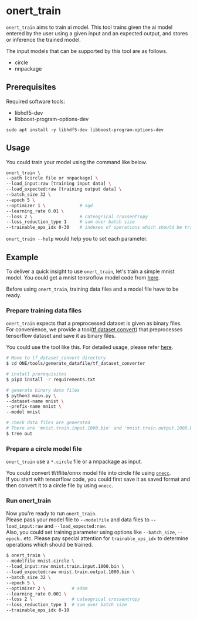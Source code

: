 # onert_train

`onert_train` aims to train ai model. This tool trains given the ai model entered by the user using a given input and an  expected output, and stores or inference the trained model.

The input models that can be supported by this tool are as follows.
- circle
- nnpackage

## Prerequisites

Required software tools:
  - libhdf5-dev
  - libboost-program-options-dev

```
sudo apt install -y libhdf5-dev libboost-program-options-dev
```

## Usage

You could train your model using the command like below.  

```bash
onert_train \
--path [circle file or nnpackage] \
--load_input:raw [training input data] \
--load_expected:raw [training output data] \
--batch_size 32 \ 
--epoch 5 \
--optimizer 1 \             # sgd
--learning_rate 0.01 \   
--loss 2 \                  # cateogrical crossentropy
--loss_reduction_type 1     # sum over batch size
--trainable_ops_idx 0-30    # indexes of operations which should be trained
```

`onert_train --help` would help you to set each parameter.

## Example

To deliver a quick insight to use `onert_train`, let's train a simple mnist model. You could get a mnist tensroflow model code from [here](https://www.kaggle.com/code/amyjang/tensorflow-mnist-cnn-tutorial). 

Before using `onert_train`, training data files and a model file have to be ready.

### Prepare training data files

`onert_train` expects that a preprocessed dataset is given as binary files. <br/>
For convenience, we provide a tool([tf dataset convert](https://github.com/Samsung/ONE/tree/master/tools/generate_datafile/tf_dataset_converter)) that preprocesses tensorflow dataset and save it as binary files.

You could use the tool like this. For detailed usage, please refer [here](https://github.com/Samsung/ONE/tree/master/tools/generate_datafile/tf_dataset_converter#readme).
```bash
# Move to tf_dataset_convert directory 
$ cd ONE/tools/generate_datafile/tf_dataset_converter

# install prerequisites
$ pip3 install -r requirements.txt

# generate binary data files
$ python3 main.py \ 
--dataset-name mnist \ 
--prefix-name mnist \ 
--model mnist 

# check data files are generated
# There are 'mnist.train.input.1000.bin' and 'mnist.train.output.1000.bin'
$ tree out
```

### Prepare a circle model file

`onert_train` use a `*.circle` file or a nnpackage as input. <br/>

<!-- This readme is for the ONE developers, so they might know the onecc usage.--> 
You could convert tf/tflite/onnx model file into circle file using [`onecc`](https://github.com/Samsung/ONE/tree/master/compiler/one-cmds). <br/> 
If you start with tensorflow code, you could first save it as saved format and then convert it to a circle file by using `onecc`. 

<!--TODO : Add how to inject training parameter in the circle model -->
 
### Run onert_train
Now you're ready to run `onert_train`. <br/>
Please pass your model file to `--modelfile` and data files to `--load_input:raw` and `--load_expected:raw`. <br/>
Also, you could set training parameter using options like `--batch_size`, `--epoch`.. etc.
Please pay special attention for `trainable_ops_idx` to determine operations which should be trained.

```bash 
$ onert_train \
--modelfile mnist.circle \
--load_input:raw mnist.train.input.1000.bin \
--load_expected:raw mnist.train.output.1000.bin \
--batch_size 32 \ 
--epoch 5 \
--optimizer 2 \          # adam
--learning_rate 0.001 \
--loss 2 \               # cateogrical crossentropy
--loss_reduction_type 1  # sum over batch size
--trainable_ops_idx 0-10
```
